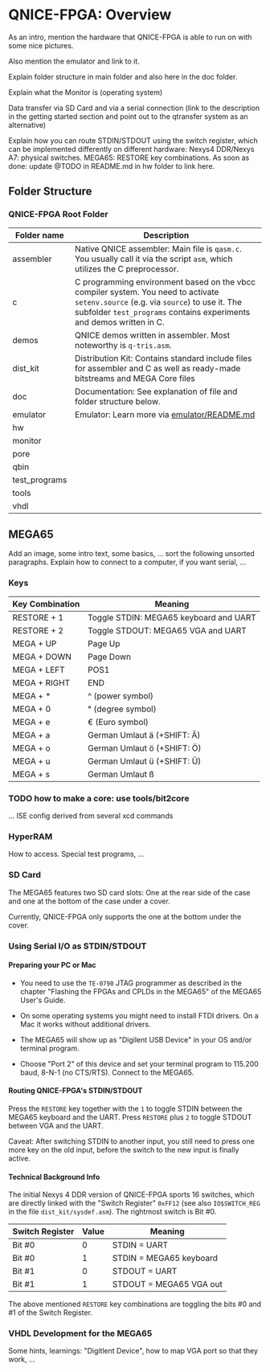 QNICE-FPGA: Overview
====================

As an intro, mention the hardware that QNICE-FPGA is able to run on with
some nice pictures.

Also mention the emulator and link to it.

Explain folder structure in main folder and also here in the doc folder.

Explain what the Monitor is (operating system)

Data transfer via SD Card and via a serial connection (link to the
description in the getting started section and point out to the qtransfer
system as an alternative)

Explain how you can route STDIN/STDOUT using the switch register, which can
be implemented differently on different hardware: Nexys4 DDR/Nexys A7:
physical switches. MEGA65: RESTORE key combinations. As soon as done:
update @TODO in README.md in hw folder to link here.

Folder Structure
----------------

### QNICE-FPGA Root Folder

| Folder name   | Description
|---------------|------------------------------------------------------------
| assembler     | Native QNICE assembler: Main file is `qasm.c`. You usually call it via the script `asm`, which utilizes the C preprocessor.
| c             | C programming environment based on the vbcc compiler system. You need to activate `setenv.source` (e.g. via `source`) to use it. The subfolder `test_programs` contains experiments and demos written in C.
| demos         | QNICE demos written in assembler. Most noteworthy is `q-tris.asm`.
| dist_kit      | Distribution Kit: Contains standard include files for assembler and C as well as ready-made bitstreams and MEGA Core files
| doc           | Documentation: See explanation of file and folder structure below.
| emulator      | Emulator: Learn more via [emulator/README.md](../emulator/README.md)
| hw            |
| monitor       |
| pore          |
| qbin          |
| test_programs |
| tools         |
| vhdl          |

MEGA65
------

Add an image, some intro text, some basics, ... sort the following unsorted
paragraphs. Explain how to connect to a computer, if you want serial, ...

### Keys

| Key Combination | Meaning                                |
|-----------------|----------------------------------------|
| RESTORE + 1     | Toggle STDIN: MEGA65 keyboard and UART |
| RESTORE + 2     | Toggle STDOUT: MEGA65 VGA and UART     |
| MEGA + UP       | Page Up                                |
| MEGA + DOWN     | Page Down                              |
| MEGA + LEFT     | POS1                                   |
| MEGA + RIGHT    | END                                    |
| MEGA + *        | ^ (power symbol)                       |
| MEGA + 0        | ° (degree symbol)                      |
| MEGA + e        | € (Euro symbol)                        |
| MEGA + a        | German Umlaut ä (+SHIFT: Ä)            |
| MEGA + o        | German Umlaut ö (+SHIFT: Ö)            |
| MEGA + u        | German Umlaut ü (+SHIFT: Ü)            |
| MEGA + s        | German Umlaut ß                        |

### TODO how to make a core: use tools/bit2core

... ISE config derived from several xcd commands

### HyperRAM

How to access. Special test programs, ...

### SD Card

The MEGA65 features two SD card slots: One at the rear side of the case and
one at the bottom of the case under a cover.

Currently, QNICE-FPGA only supports the one at the bottom under the cover.

### Using Serial I/O as STDIN/STDOUT

#### Preparing your PC or Mac

* You need to use the `TE-0790` JTAG programmer as described in the chapter
  "Flashing the FPGAs and CPLDs in the MEGA65" of the MEGA65 User's Guide.

* On some operating systems you might need to install FTDI drivers. On a Mac
  it works without additional drivers.

* The MEGA65 will show up as "Digilent USB Device" in your OS and/or terminal
  program.

* Choose "Port 2" of this device and set your terminal program to 115.200
  baud, 8-N-1 (no CTS/RTS). Connect to the MEGA65.

#### Routing QNICE-FPGA's STDIN/STDOUT

Press the `RESTORE` key together with the `1` to toggle STDIN between the
MEGA65 keyboard and the UART. Press `RESTORE` plus `2` to toggle STDOUT
between VGA and the UART.

Caveat: After switching STDIN to another input, you still need to press one
more key on the old input, before the switch to the new input is finally
active.

#### Technical Background Info

The initial Nexys 4 DDR version of QNICE-FPGA sports 16 switches, which are
directly linked with the "Switch Register" `0xFF12`
(see also `IO$SWITCH_REG` in the file `dist_kit/sysdef.asm`). The rightmost
switch is Bit #0.

|Switch Register| Value | Meaning                 |
|-------------- |-------|-------------------------|
|Bit #0         | 0     |STDIN  = UART            |
|Bit #0         | 1     |STDIN  = MEGA65 keyboard |
|Bit #1         | 0     |STDOUT = UART            |
|Bit #1         | 1     |STDOUT = MEGA65 VGA out  |

The above mentioned `RESTORE` key combinations are toggling the bits #0 and #1
of the Switch Register.

### VHDL Development for the MEGA65

Some hints, learnings: "Digitlent Device", how to map VGA port so that
they work, ...


